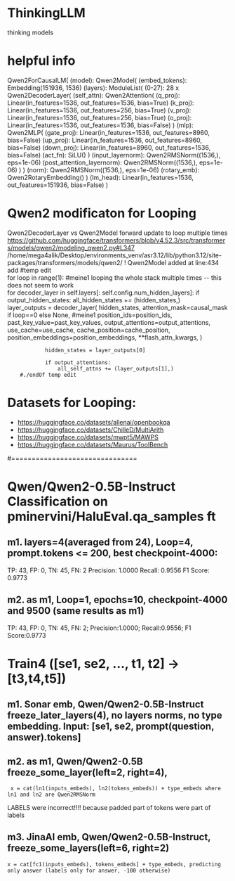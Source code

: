 # ThinkingLLM
 thinking models

# helpful info
Qwen2ForCausalLM(
  (model): Qwen2Model(
	(embed_tokens): Embedding(151936, 1536)
	(layers): ModuleList(
	  (0-27): 28 x Qwen2DecoderLayer(
		(self_attn): Qwen2Attention(
		  (q_proj): Linear(in_features=1536, out_features=1536, bias=True)
		  (k_proj): Linear(in_features=1536, out_features=256, bias=True)
		  (v_proj): Linear(in_features=1536, out_features=256, bias=True)
		  (o_proj): Linear(in_features=1536, out_features=1536, bias=False)
		)
		(mlp): Qwen2MLP(
		  (gate_proj): Linear(in_features=1536, out_features=8960, bias=False)
		  (up_proj): Linear(in_features=1536, out_features=8960, bias=False)
		  (down_proj): Linear(in_features=8960, out_features=1536, bias=False)
		  (act_fn): SiLU()
		)
		(input_layernorm): Qwen2RMSNorm((1536,), eps=1e-06)
		(post_attention_layernorm): Qwen2RMSNorm((1536,), eps=1e-06)
	  )
	)
	(norm): Qwen2RMSNorm((1536,), eps=1e-06)
	(rotary_emb): Qwen2RotaryEmbedding()
  )
  (lm_head): Linear(in_features=1536, out_features=151936, bias=False)
)



# Qwen2 modificaton for Looping
Qwen2DecoderLayer  vs Qwen2Model forward update to loop multiple times
https://github.com/huggingface/transformers/blob/v4.52.3/src/transformers/models/qwen2/modeling_qwen2.py#L347
/home/mega4alik/Desktop/environments_venv/asr3.12/lib/python3.12/site-packages/transformers/models/qwen2/
! Qwen2Model added at line:434 add
		#temp edit        
		for loop in range(1): #meine1 looping the whole stack multiple times -- this does not seem to work            
			for decoder_layer in self.layers[: self.config.num_hidden_layers]:
				if output_hidden_states:
					all_hidden_states += (hidden_states,)                
				layer_outputs = decoder_layer(
					hidden_states,
					attention_mask=causal_mask if loop==0 else None, #meine1
					position_ids=position_ids,
					past_key_value=past_key_values,
					output_attentions=output_attentions,
					use_cache=use_cache,
					cache_position=cache_position,
					position_embeddings=position_embeddings,
					**flash_attn_kwargs,
				)

				hidden_states = layer_outputs[0]

				if output_attentions:
					all_self_attns += (layer_outputs[1],)
		#./endOf temp edit



# Datasets for Looping:
- https://huggingface.co/datasets/allenai/openbookqa
- https://huggingface.co/datasets/ChilleD/MultiArith
- https://huggingface.co/datasets/mwpt5/MAWPS
- https://huggingface.co/datasets/Maurus/ToolBench

#===============================

# Qwen/Qwen2-0.5B-Instruct Classification on pminervini/HaluEval.qa_samples ft
## m1. layers=4(averaged from 24), Loop=4, prompt.tokens <= 200, best checkpoint-4000:
TP: 43, FP: 0, TN: 45, FN: 2
Precision: 1.0000
Recall:    0.9556
F1 Score:  0.9773

## m2. as m1,  Loop=1, epochs=10, checkpoint-4000 and 9500 (same results as m1)
TP: 43, FP: 0, TN: 45, FN: 2; Precision:1.0000; Recall:0.9556; F1 Score:0.9773


# Train4 ([se1, se2, ..., t1, t2] -> [t3,t4,t5])
## m1. Sonar emb, Qwen/Qwen2-0.5B-Instruct freeze_later_layers(4), no layers norms, no type embedding. Input: [se1, se2, prompt(question, answer).tokens]
## m2. as m1, Qwen/Qwen2-0.5B freeze_some_layer(left=2, right=4), 
	 x = cat(ln1(inputs_embeds), ln2(tokens_embeds)) + type_embeds where ln1 and ln2 are Qwen2RMSNorm 	 
LABELS were incorrect!!!! because padded part of tokens were part of labels

## m3. JinaAI emb, Qwen/Qwen2-0.5B-Instruct, freeze_some_layers(left=6, right=2)
	x = cat[fc1(inputs_embeds), tokens_embeds] + type_embeds, predicting only answer (labels only for answer, -100 otherwise)


	



